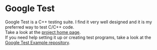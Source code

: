 
Google Test
===========
Google Test is a C++ testing suite.
I find it very well designed and it is my preferred way to test C/C++ code.  
Take a look at the [project home page](https://code.google.com/p/googletest/).  
If you need help setting it up or creating test programs,
take a look at the [Google Test Example repository](https://github.com/taylormck/GoogleTestExample).
